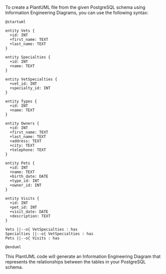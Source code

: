 To create a PlantUML file from the given PostgreSQL schema using Information Engineering Diagrams, you can use the following syntax:

```plantuml
@startuml

entity Vets {
  +id: INT
  +first_name: TEXT
  +last_name: TEXT
}

entity Specialties {
  +id: INT
  +name: TEXT
}

entity VetSpecialties {
  +vet_id: INT
  +specialty_id: INT
}

entity Types {
  +id: INT
  +name: TEXT
}

entity Owners {
  +id: INT
  +first_name: TEXT
  +last_name: TEXT
  +address: TEXT
  +city: TEXT
  +telephone: TEXT
}

entity Pets {
  +id: INT
  +name: TEXT
  +birth_date: DATE
  +type_id: INT
  +owner_id: INT
}

entity Visits {
  +id: INT
  +pet_id: INT
  +visit_date: DATE
  +description: TEXT
}

Vets ||--o{ VetSpecialties : has
Specialties ||--o{ VetSpecialties : has
Pets ||--o{ Visits : has

@enduml
```

This PlantUML code will generate an Information Engineering Diagram that represents the relationships between the tables in your PostgreSQL schema.